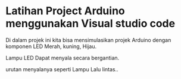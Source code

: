 # Latihan Project Arduino menggunakan Visual studio code

Di dalam projek ini kita bisa mensimulasikan projek Arduino dengan komponen LED Merah, kuning, Hijau.

Lampu LED Dapat menyala secara bergantian.

urutan menyalanya seperti Lampu Lalu lintas..
